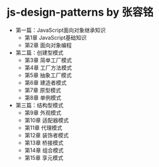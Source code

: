 # js-design-patterns by 张容铭
* 第一篇：JavaScript面向对象继承知识
    * 第1章 JavaScript基础知识
    * 第2章 面向对象编程
* 第二篇：创建型模式
    * 第3章 简单工厂模式
    * 第4章 工厂方法模式
    * 第5章 抽象工厂模式
    * 第6章 建造者模式
    * 第7章 原型模式
    * 第8章 单例模式
* 第三篇：结构型模式
    * 第9章 外观模式
    * 第10章 适配器模式
    * 第11章 代理模式
    * 第12章 装饰者模式
    * 第13章 桥接模式
    * 第14章 组合模式
    * 第15章 享元模式
